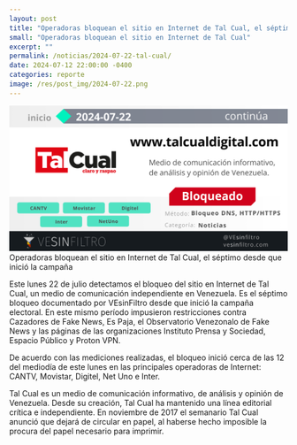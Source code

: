 ```yaml
---
layout: post
title: "Operadoras bloquean el sitio en Internet de Tal Cual, el séptimo desde que inició la campaña"
small: "Operadoras bloquean el sitio en Internet de Tal Cual"
excerpt: ""
permalink: /noticias/2024-07-22-tal-cual/
date: 2024-07-12 22:00:00 -0400
categories: reporte
image: /res/post_img/2024-07-22.png
---
```

![](/res/post_img/2024-07-22.png)
Operadoras bloquean el sitio en Internet de Tal Cual, el séptimo desde que inició la campaña

Este lunes 22 de julio detectamos el bloqueo del sitio en Internet de Tal Cual, un medio de comunicación independiente en Venezuela. Es el séptimo bloqueo documentado por VEsinFiltro desde que inició la campaña electoral. En este mismo período impusieron restricciones contra Cazadores de Fake News, Es Paja, el Observatorio Venezonalo de Fake News y las páginas de las organizaciones Instituto Prensa y Sociedad, Espacio Público y Proton VPN. 

De acuerdo con las mediciones realizadas, el bloqueo inició cerca de las 12 del mediodía de este lunes en las principales operadoras de Internet: CANTV, Movistar, Digitel, Net Uno e Inter.

Tal Cual es un medio de comunicación informativo, de análisis y opinión de Venezuela. Desde su creación, Tal Cual ha mantenido una línea editorial crítica e independiente. En noviembre de 2017 el semanario Tal Cual anunció que dejará de circular en papel, al haberse hecho imposible la procura del papel necesario para imprimir.
